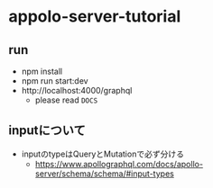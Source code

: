 # appolo-server-tutorial

## run

- npm install
- npm run start:dev
- http://localhost:4000/graphql
  - please read `DOCS`

## inputについて

- inputのtypeはQueryとMutationで必ず分ける
  - https://www.apollographql.com/docs/apollo-server/schema/schema/#input-types
